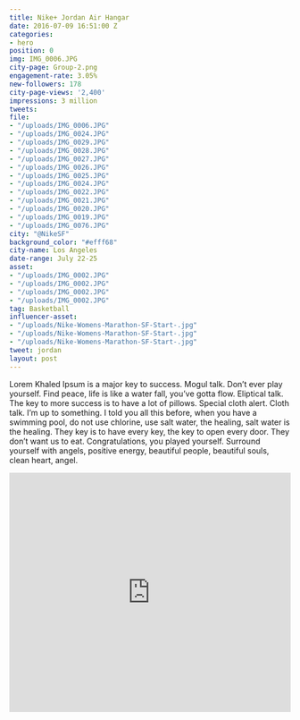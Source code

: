 ```yaml
---
title: Nike+ Jordan Air Hangar
date: 2016-07-09 16:51:00 Z
categories:
- hero
position: 0
img: IMG_0006.JPG
city-page: Group-2.png
engagement-rate: 3.05%
new-followers: 178
city-page-views: '2,400'
impressions: 3 million
tweets: 
file:
- "/uploads/IMG_0006.JPG"
- "/uploads/IMG_0024.JPG"
- "/uploads/IMG_0029.JPG"
- "/uploads/IMG_0028.JPG"
- "/uploads/IMG_0027.JPG"
- "/uploads/IMG_0026.JPG"
- "/uploads/IMG_0025.JPG"
- "/uploads/IMG_0024.JPG"
- "/uploads/IMG_0022.JPG"
- "/uploads/IMG_0021.JPG"
- "/uploads/IMG_0020.JPG"
- "/uploads/IMG_0019.JPG"
- "/uploads/IMG_0076.JPG"
city: "@NikeSF"
background_color: "#efff68"
city-name: Los Angeles
date-range: July 22-25
asset:
- "/uploads/IMG_0002.JPG"
- "/uploads/IMG_0002.JPG"
- "/uploads/IMG_0002.JPG"
- "/uploads/IMG_0002.JPG"
tag: Basketball
influencer-asset:
- "/uploads/Nike-Womens-Marathon-SF-Start-.jpg"
- "/uploads/Nike-Womens-Marathon-SF-Start-.jpg"
- "/uploads/Nike-Womens-Marathon-SF-Start-.jpg"
tweet: jordan
layout: post
---
```


Lorem Khaled Ipsum is a major key to success. Mogul talk. Don’t ever play yourself. Find peace, life is like a water fall, you’ve gotta flow. Eliptical talk. The key to more success is to have a lot of pillows. Special cloth alert. Cloth talk. I’m up to something. I told you all this before, when you have a swimming pool, do not use chlorine, use salt water, the healing, salt water is the healing. They key is to have every key, the key to open every door. They don’t want us to eat. Congratulations, you played yourself. Surround yourself with angels, positive energy, beautiful people, beautiful souls, clean heart, angel.

<aside class="video margins">
			<div class="fb-video fb_iframe_widget fb_iframe_widget_fluid_desktop" data-allowfullscreen="1" autoplay="false" data-href="/natgeo/videos/10153448180938951/" fb-xfbml-state="rendered" fb-iframe-plugin-query="allowfullscreen=true&amp;app_id=&amp;autoplay=false&amp;container_width=762&amp;href=https%3A%2F%2Ffacebook360.fb.com%2Fnatgeo%2Fvideos%2F10153448180938951%2F&amp;locale=en_US&amp;sdk=joey" style="width: 100%;"><span style="vertical-align: bottom; width: 100%; height: 428px;"><iframe name="f168f2093c8cb38" width="1000px" height="1000px" frameborder="0" allowtransparency="true" allowfullscreen="true" scrolling="no" title="fb:video Facebook Social Plugin" src="https://www.facebook.com/v2.3/plugins/video.php?allowfullscreen=true&amp;app_id=&amp;autoplay=false&amp;channel=https%3A%2F%2Fstaticxx.facebook.com%2Fconnect%2Fxd_arbiter%2Fr%2Fbz-D0tzmBsw.js%3Fversion%3D42%23cb%3Dfb1db152b3e8d%26domain%3Dfacebook360.fb.com%26origin%3Dhttps%253A%252F%252Ffacebook360.fb.com%252Ff1d928f747911d8%26relation%3Dparent.parent&amp;container_width=762&amp;href=https%3A%2F%2Ffacebook360.fb.com%2Fnatgeo%2Fvideos%2F10153448180938951%2F&amp;locale=en_US&amp;sdk=joey" style="border: none; visibility: visible; width: 100%; height: 428px;" class=""></iframe></span></div>
			<div class="bg" style="background-image: url(https://s2.wp.com/wp-content/themes/vip/fbspherical/images/static/nat_geo_360_poster.jpg);"></div>
		</aside>